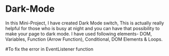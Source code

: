# Dark-Mode

In this Mini-Project, I have created Dark Mode switch, This is actually really helpful for those who is busy at night and you can have that possibility to make your page to dark mode. 
I have used following elements- DOM, Variables, Function (Arrow Function), Conditional, DOM Elements & Loops.

#To fix the error in EventListener function
